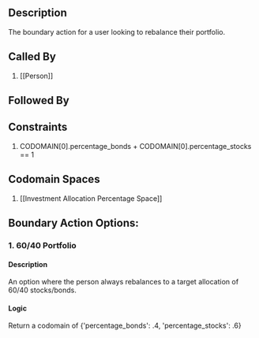 ## Description

The boundary action for a user looking to rebalance their portfolio.
## Called By
1. [[Person]]

## Followed By

## Constraints
1. CODOMAIN[0].percentage_bonds + CODOMAIN[0].percentage_stocks == 1

## Codomain Spaces
1. [[Investment Allocation Percentage Space]]

## Boundary Action Options:
### 1. 60/40 Portfolio
#### Description
An option where the person always rebalances to a target allocation of 60/40 stocks/bonds.
#### Logic
Return a codomain of {'percentage_bonds': .4, 'percentage_stocks': .6}

